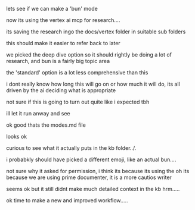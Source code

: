 lets see if we can make a 'bun' mode

now its using the vertex ai mcp for research....

its saving the research ingo the docs/vertex folder in suitable sub folders

this should make it easier to refer back to later

we picked the deep dive option so it should rightly be doing a lot of research, and bun is a fairly big topic area

the 'standard' option is a lot less comprehensive than this

i dont really know how long this will go on or how much it will do, its all driven by the ai deciding what is appropriate

not sure if this is going to turn out quite like i expected tbh

ill let it run anway and see

ok good thats the modes.md file

looks ok

curious to see what it actually puts in the kb folder../.

i probabkly should have picked a different emoji, like an actual bun.... 

not sure why it asked for permission, i think its because its using the oh its because we are using prime documenter, it is a more cautios writer

seems ok but it still didnt make much detailed context in the kb hrm.....

ok time to make a new and improved workflow.....
